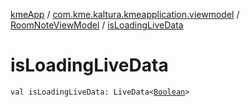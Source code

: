[kmeApp](../../index.md) / [com.kme.kaltura.kmeapplication.viewmodel](../index.md) / [RoomNoteViewModel](index.md) / [isLoadingLiveData](./is-loading-live-data.md)

# isLoadingLiveData

`val isLoadingLiveData: LiveData<`[`Boolean`](https://kotlinlang.org/api/latest/jvm/stdlib/kotlin/-boolean/index.html)`>`